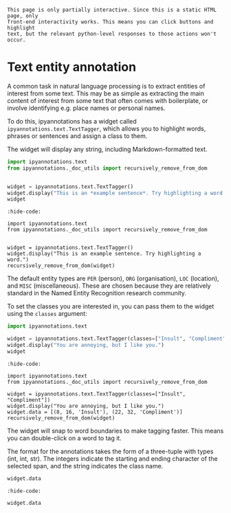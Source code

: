 ```{hint}
This page is only partially interactive. Since this is a static HTML page, only
front-end interactivity works. This means you can click buttons and highlight
text, but the relevant python-level responses to those actions won't occur.
```

# Text entity annotation

A common task in natural language processing is to extract entities of interest
from some text. This may be as simple as extracting the main content of interest
from some text that often comes with boilerplate, or involve identifying e.g.
place names or personal names.

To do this, ipyannotations has a widget called `ipyannotations.text.TextTagger`,
which allows you to highlight words, phrases or sentences and assign a class to
them.

The widget will display any string, including Markdown-formatted text.

```python
import ipyannotations.text
from ipyannotations._doc_utils import recursively_remove_from_dom


widget = ipyannotations.text.TextTagger()
widget.display("This is an *example sentence*. Try highlighting a word.")
widget
```

```{jupyter-execute}
:hide-code:

import ipyannotations.text
from ipyannotations._doc_utils import recursively_remove_from_dom


widget = ipyannotations.text.TextTagger()
widget.display("This is an example sentence. Try highlighting a word.")
recursively_remove_from_dom(widget)
```

The default entity types are `PER` (person), `ORG` (organisation), `LOC`
(location), and `MISC` (miscellaneous). These are chosen because they are
relatively standard in the Named Entity Recognition research community.

To set the classes you are interested in, you can pass them to the widget using
the `classes` argument:

```python
import ipyannotations.text

widget = ipyannotations.text.TextTagger(classes=["Insult", "Compliment"])
widget.display("You are annoying, but I like you.")
widget
```

```{jupyter-execute}
:hide-code:

import ipyannotations.text
from ipyannotations._doc_utils import recursively_remove_from_dom

widget = ipyannotations.text.TextTagger(classes=["Insult", "Compliment"])
widget.display("You are annoying, but I like you.")
widget.data = [(8, 16, 'Insult'), (22, 32, 'Compliment')]
recursively_remove_from_dom(widget)
```

The widget will snap to word boundaries to make tagging faster. This means you
can double-click on a word to tag it.

The format for the annotations takes the form of a three-tuple with types (int,
int, str). The integers indicate the starting and ending character of the
selected span, and the string indicates the class name.

```python
widget.data
```

```{jupyter-execute}
:hide-code:

widget.data
```
